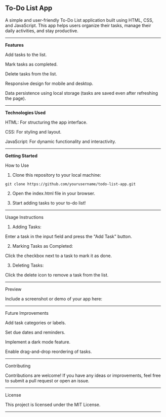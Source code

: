 ## To-Do List App

A simple and user-friendly To-Do List application built using HTML, CSS, and JavaScript. This app helps users organize their tasks, manage their daily activities, and stay productive.


---

**Features**

Add tasks to the list.

Mark tasks as completed.

Delete tasks from the list.

Responsive design for mobile and desktop.

Data persistence using local storage (tasks are saved even after refreshing the page).



---

**Technologies Used**

HTML: For structuring the app interface.

CSS: For styling and layout.

JavaScript: For dynamic functionality and interactivity.



---

**Getting Started**

How to Use

1. Clone this repository to your local machine:

```git clone https://github.com/yourusername/todo-list-app.git```


2. Open the index.html file in your browser.


3. Start adding tasks to your to-do list!




---

Usage Instructions

1. Adding Tasks:

Enter a task in the input field and press the "Add Task" button.



2. Marking Tasks as Completed:

Click the checkbox next to a task to mark it as done.



3. Deleting Tasks:

Click the delete icon to remove a task from the list.





---

Preview

Include a screenshot or demo of your app here:




---

Future Improvements

Add task categories or labels.

Set due dates and reminders.

Implement a dark mode feature.

Enable drag-and-drop reordering of tasks.



---

Contributing

Contributions are welcome!
If you have any ideas or improvements, feel free to submit a pull request or open an issue.


---

License

This project is licensed under the MIT License.


---